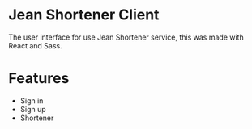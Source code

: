 # Jean Shortener Client

The user interface for use Jean Shortener service, this was made with React and Sass.

# Features

- Sign in
- Sign up
- Shortener
